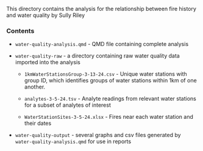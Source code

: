 This directory contains the analysis for the relationship between fire history and water quality by Sully Riley

### Contents

-   `water-quality-analysis.qmd` - QMD file containing complete analysis

-   `water-quality-raw` - a directory containing raw water quality data imported into the analysis

    -   `1kmWaterStationsGroup-3-13-24.csv` - Unique water stations with group ID, which identifies groups of water stations within 1km of one another.

    -   `analytes-3-5-24.tsv` - Analyte readings from relevant water stations for a subset of analytes of interest

    -   `WaterStationSites-3-5-24.xlsx` - Fires near each water station and their dates

-   `water-quality-output` - several graphs and csv files generated by `water-quality-analysis.qmd` for use in reports
